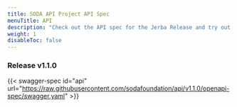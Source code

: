 ```yaml
---
title: SODA API Project API Spec
menuTitle: API
description: "Check out the API spec for the Jerba Release and try out the APIs without having to install the system."
weight: 1
disableToc: false
---
```

### Release v1.1.0  

{{< swagger-spec id="api" url="https://raw.githubusercontent.com/sodafoundation/api/v1.1.0/openapi-spec/swagger.yaml" >}}


